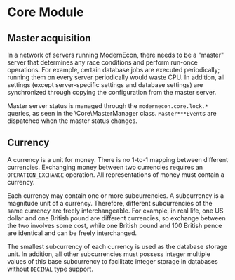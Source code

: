 # Core Module
## Master acquisition
In a network of servers running ModernEcon, there needs to be a "master" server that determines any race conditions
and perform run-once operations.
For example, certain database jobs are executed periodically;
running them on every server periodically would waste CPU.
In addition, all settings (except server-specific settings and database settings) are synchronized
through copying the configuration from the master server.

Master server status is managed through the `modernecon.core.lock.*` queries,
as seen in the \Core\MasterManager class.
`Master***Event`s are dispatched when the master status changes.

## Currency
A currency is a unit for money.
There is no 1-to-1 mapping between different currencies.
Exchanging money between two currencies requires an `OPERATION_EXCHANGE` operation.
All representations of money must contain a currency.

Each currency may contain one or more subcurrencies.
A subcurrency is a magnitude unit of a currency.
Therefore, different subcurrencies of the same currency are freely interchangeable.
For example, in real life, one US dollar and one British pound are different currencies,
so exchange between the two involves some cost,
while one British pound and 100 British pence are identical and can be freely interchanged.

The smallest subcurrency of each currency is used as the database storage unit.
In addition, all other subcurrencies must possess integer multiple values of this base subcurrency
to facilitate integer storage in databases without `DECIMAL` type support.

